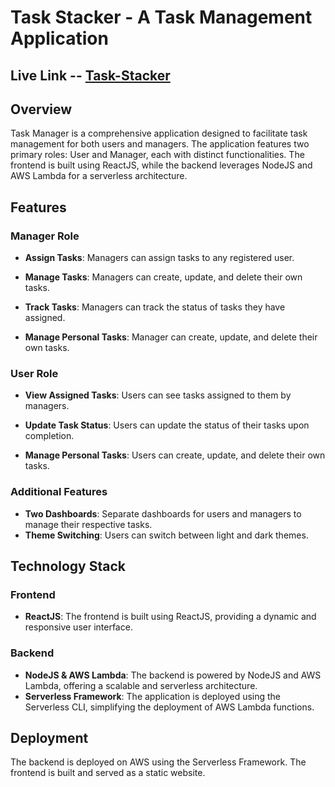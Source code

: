 # Task Stacker - A Task Management Application
## Live Link -- [Task-Stacker](https://task-stacker.netlify.app/)
## Overview
Task Manager is a comprehensive application designed to facilitate task management for both users and managers. The application features two primary roles: User and Manager, each with distinct functionalities. The frontend is built using ReactJS, while the backend leverages NodeJS and AWS Lambda for a serverless architecture.

## Features

### Manager Role
- **Assign Tasks**: Managers can assign tasks to any registered user.
- **Manage Tasks**: Managers can create, update, and delete their own tasks.
- **Track Tasks**: Managers can track the status of tasks they have assigned.

- **Manage Personal Tasks**: Manager can create, update, and delete their own tasks.

### User Role
- **View Assigned Tasks**: Users can see tasks assigned to them by managers.
- **Update Task Status**: Users can update the status of their tasks upon completion.

- **Manage Personal Tasks**: Users can create, update, and delete their own tasks.

### Additional Features
- **Two Dashboards**: Separate dashboards for users and managers to manage their respective tasks.
- **Theme Switching**: Users can switch between light and dark themes.

## Technology Stack

### Frontend
- **ReactJS**: The frontend is built using ReactJS, providing a dynamic and responsive user interface.

### Backend
- **NodeJS & AWS Lambda**: The backend is powered by NodeJS and AWS Lambda, offering a scalable and serverless architecture.
- **Serverless Framework**: The application is deployed using the Serverless CLI, simplifying the deployment of AWS Lambda functions.

## Deployment
The backend is deployed on AWS using the Serverless Framework. The frontend is built and served as a static website.
